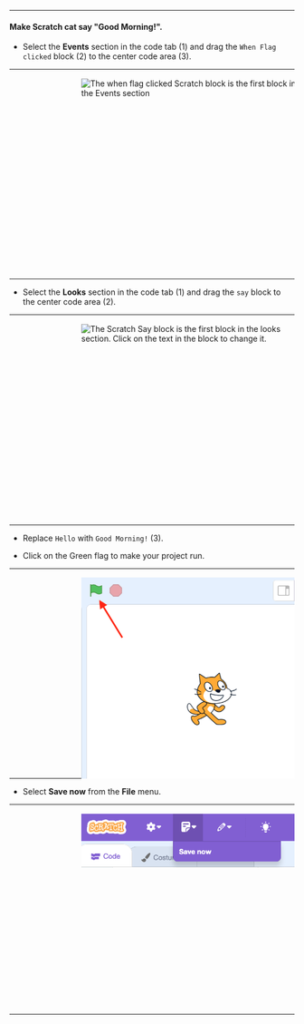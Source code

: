 

------
#### Make Scratch cat say "Good Morning!".

* Select the **Events** section in the code tab (1) and drag the `When Flag clicked` block (2) to the center code area (3).

<table>
<tr>
<td>
<div style="width:400px; height:350px; margin-left:120px">

![The when flag clicked Scratch block is the first block in the Events section](.guides/img/whenflagclicked.png)

</div>
</td>
</tr>
</table>

* Select the **Looks** section in the code tab (1) and drag the `say` block to the center code area (2).

<table>
<tr>
<td>
<div style="width:400px; height:350px; margin-left:120px">

![The Scratch Say block is the first block in the looks section. Click on the text in the block to change it.](.guides/img/saygoodmorning.png)

</div>
</td>
</tr>
</table>

* Replace `Hello` with `Good Morning!` (3).

* Click on the Green flag  to make your project run.

<table>
<tr>
<td>
<div style="width:400px; height:350px; margin-left:120px">

![The Green Flag is above the upper left corner of the Scratch stage.](.guides/img/greenflag.png)

</div>
</td>
</tr>
</table>

* Select **Save now** from the **File** menu.

<table>
<tr>
<td>
<div style="width:400px; height:350px; margin-left:120px">

![You can select "Save Now" from the Scratch menu icon that is labeled "File" and depicts a page.](.guides/img/savenow.png)

</div>
</td>
</tr>
</table>